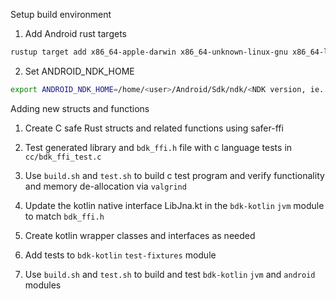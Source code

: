 Setup build environment

1. Add Android rust targets

```sh
rustup target add x86_64-apple-darwin x86_64-unknown-linux-gnu x86_64-linux-android aarch64-linux-android armv7-linux-androideabi i686-linux-android
```

2. Set ANDROID_NDK_HOME

```sh
export ANDROID_NDK_HOME=/home/<user>/Android/Sdk/ndk/<NDK version, ie. 21.4.7075529>
```

Adding new structs and functions

1. Create C safe Rust structs and related functions using safer-ffi

2. Test generated library and `bdk_ffi.h` file with c language tests in `cc/bdk_ffi_test.c`

3. Use `build.sh` and `test.sh` to build c test program and verify functionality and 
   memory de-allocation via `valgrind` 

4. Update the kotlin native interface LibJna.kt in the `bdk-kotlin` `jvm` module to match `bdk_ffi.h`

5. Create kotlin wrapper classes and interfaces as needed

6. Add tests to `bdk-kotlin` `test-fixtures` module 

7. Use `build.sh` and `test.sh` to build and test `bdk-kotlin` `jvm` and `android` modules
